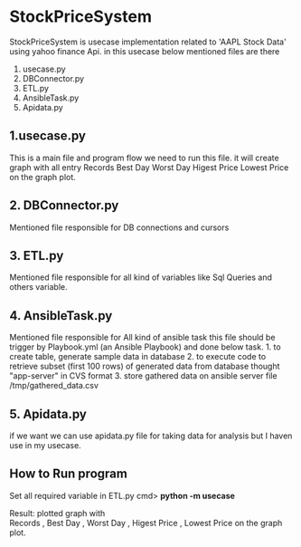 # StockPriceSystem

StockPriceSystem is usecase implementation related to 'AAPL Stock Data' using yahoo finance Api.
in this usecase below mentioned files are there
  1. usecase.py
  2. DBConnector.py
  3. ETL.py
  4. AnsibleTask.py
  5. Apidata.py
  
**1.usecase.py**
---------------------
This is a main file and program flow we need to run this file. it will create graph with all entry
    Records 
    Best Day 
    Worst Day 
    Higest Price 
    Lowest Price on the graph plot.

**2. DBConnector.py**
-----------------------------
Mentioned file responsible for DB connections and cursors

**3. ETL.py**
------------------------------
Mentioned file responsible for all kind of variables like Sql Queries and others variable.

**4. AnsibleTask.py**
------------------------------
Mentioned file responsible for All kind of ansible task this file should be trigger by Playbook.yml (an Ansible Playbook) and done below task.
    1.  to create table, generate sample data in database
    2.  to execute code to retrieve subset (first 100 rows) of generated data from database thought "app-server" in CVS format
    3.  store gathered data on ansible server file /tmp/gathered_data.csv
    
**5. Apidata.py**
------------------------------
if we want we can use apidata.py file for taking data for analysis but I haven use in my usecase.



**How to Run program**
--------------------------------


Set all required variable in ETL.py
cmd> **python -m usecase**

Result:
      plotted graph with     
    Records , 
    Best Day , 
    Worst Day , 
    Higest Price , 
    Lowest Price on the graph plot.






